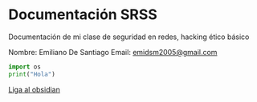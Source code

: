# Documentación SRSS

Documentación de mi clase de seguridad en redes, hacking ético básico

Nombre: Emiliano De Santiago 
Email: emidsm2005@gmail.com

```python
import os
print("Hola")
```

[Liga al obsidian](https://obsidian.md)

